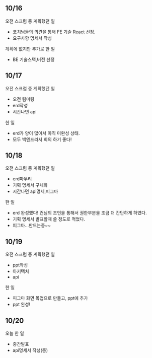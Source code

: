 
## 10/16
오전 스크럼 중 계획했던 일
- 코치님들의 의견을 통해 FE 기술 React 선정.
- 요구사항 명세서 작성

계획에 없지만 추가로 한 일
- BE 기술스택,버전 선정

## 10/17
오전 스크럼 중 계획했던 일
- 오전 팀미팅
- erd작성
- 시간나면 api

한 일
- erd가 양이 많아서 아직 미완성 상태.
- 모두 백엔드라서 회의 하기 좋다!

## 10/18
오전 스크럼 중 계획했던 일
- erd마무리
- 기획 명세서 구체화
- 시간나면 api명세,피그마

한 일
- erd 완성했다! 컨님의 조언을 통해서 권한부분을 조금 더 간단하게 하였다.
- 기획 명세서 발표할때 쓸 정도로 적었다.
- 피그마...만드는중~~

## 10/19
오전 스크럼 중 계획했던 일
- ppt작성
- 아키텍처
- api

한 일
- 피그마 화면 목업으로 만들고, ppt에 추가
- ppt 완성!

## 10/20
오늘 한 일
- 중간발표
- api명세서 작성(중)
